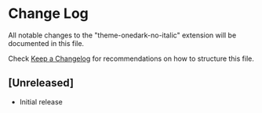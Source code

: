 # Change Log
All notable changes to the "theme-onedark-no-italic" extension will be documented in this file.

Check [Keep a Changelog](http://keepachangelog.com/) for recommendations on how to structure this file.

## [Unreleased]
- Initial release
